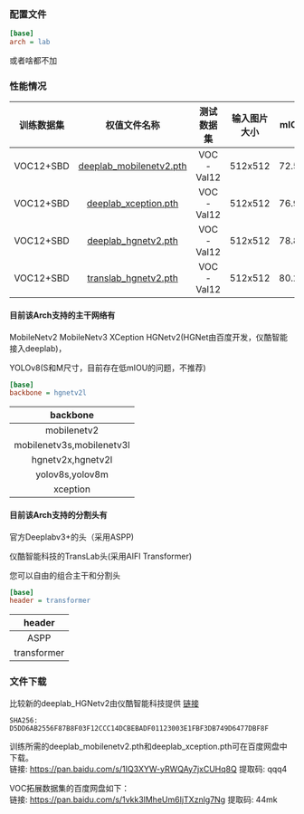 
### 配置文件

```ini
[base]
arch = lab 
```
或者啥都不加

### 性能情况

|   训练数据集   |                                                             权值文件名称                                                              |   测试数据集   | 输入图片大小  | mIOU  | 
|:---------:|:-------------------------------------------------------------------------------------------------------------------------------:|:---------:|:-------:|:-----:| 
| VOC12+SBD | [deeplab_mobilenetv2.pth](https://github.com/bubbliiiing/deeplabv3-plus-pytorch/releases/download/v1.0/deeplab_mobilenetv2.pth) | VOC-Val12 | 512x512 | 72.59 | 
| VOC12+SBD |    [deeplab_xception.pth](https://github.com/bubbliiiing/deeplabv3-plus-pytorch/releases/download/v1.0/deeplab_xception.pth)    | VOC-Val12 | 512x512 | 76.95 | 
| VOC12+SBD |                  [deeplab_hgnetv2.pth](http://dl.aiblockly.com:8145/pretrained-model/seg/deeplab_hgnetv2.pth)                   | VOC-Val12 | 512x512 | 78.83 |
| VOC12+SBD |                  [translab_hgnetv2.pth](https://github.com/VIRobotics/hgnetv2-deeplabv3/releases/tag/v0.0.2-beta)                 | VOC-Val12 | 512x512 | 80.23 |

#### 目前该Arch支持的主干网络有

MobileNetv2 MobileNetv3 XCeption HGNetv2(HGNet由百度开发，仪酷智能接入deeplab)，

YOLOv8(S和M尺寸，目前存在低mIOU的问题，不推荐)

```ini
[base]
backbone = hgnetv2l
```

|         backbone          |
|:-------------------------:|
|        mobilenetv2        |
| mobilenetv3s,mobilenetv3l |
|     hgnetv2x,hgnetv2l     |
|      yolov8s,yolov8m      |
|         xception          |

#### 目前该Arch支持的分割头有

官方Deeplabv3+的头（采用ASPP)

仪酷智能科技的TransLab头(采用AIFI Transformer) 

您可以自由的组合主干和分割头

```ini
[base]
header = transformer
```

|    header    |
|:------------:|
|     ASPP     |
| transformer  |


### 文件下载

比较新的deeplab_HGNetv2由仪酷智能科技提供 [链接](http://dl.aiblockly.com:8145/pretrained-model/seg/deeplab_hgnetv2.pth)

```SHA256: D5DD6AB2556F87B8F03F12CCC14DCBEBADF01123003E1FBF3DB749D6477DBF8F```

训练所需的deeplab_mobilenetv2.pth和deeplab_xception.pth可在百度网盘中下载。     
链接: https://pan.baidu.com/s/1IQ3XYW-yRWQAy7jxCUHq8Q 提取码: qqq4

VOC拓展数据集的百度网盘如下：  
链接: https://pan.baidu.com/s/1vkk3lMheUm6IjTXznlg7Ng 提取码: 44mk